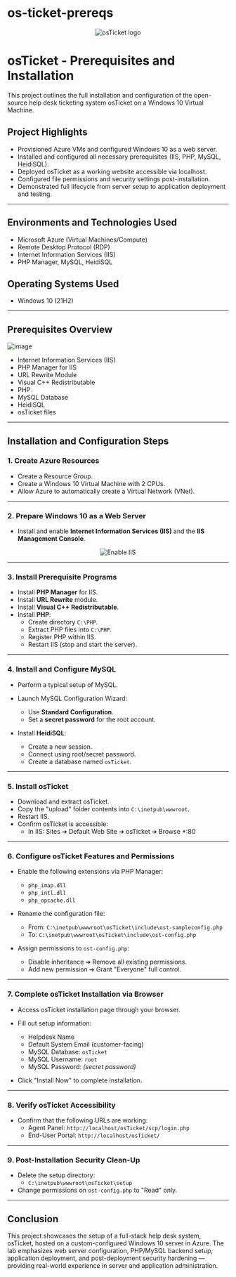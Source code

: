 # os-ticket-prereqs
<p align="center">
<img src="https://i.imgur.com/Clzj7Xs.png" alt="osTicket logo"/>
</p>

<h1>osTicket - Prerequisites and Installation</h1>

This project outlines the full installation and configuration of the open-source help desk ticketing system osTicket on a Windows 10 Virtual Machine.

<h2>Project Highlights</h2>

- Provisioned Azure VMs and configured Windows 10 as a web server.
- Installed and configured all necessary prerequisites (IIS, PHP, MySQL, HeidiSQL).
- Deployed osTicket as a working website accessible via localhost.
- Configured file permissions and security settings post-installation.
- Demonstrated full lifecycle from server setup to application deployment and testing.

---

<h2>Environments and Technologies Used</h2>

- Microsoft Azure (Virtual Machines/Compute)
- Remote Desktop Protocol (RDP)
- Internet Information Services (IIS)
- PHP Manager, MySQL, HeidiSQL

<h2>Operating Systems Used</h2>

- Windows 10 (21H2)

---

<h2>Prerequisites Overview</h2>

![image](https://github.com/user-attachments/assets/7b976a77-2c3c-4ce2-bcf8-41a32fa83966)

- Internet Information Services (IIS)
- PHP Manager for IIS
- URL Rewrite Module
- Visual C++ Redistributable
- PHP
- MySQL Database
- HeidiSQL
- osTicket files

---

<h2>Installation and Configuration Steps</h2>

<h3>1. Create Azure Resources</h3>

- Create a Resource Group.
- Create a Windows 10 Virtual Machine with 2 CPUs.
- Allow Azure to automatically create a Virtual Network (VNet).

---

<h3>2. Prepare Windows 10 as a Web Server</h3>

- Install and enable **Internet Information Services (IIS)** and the **IIS Management Console**.

<p align="center">
<img src="https://github.com/user-attachments/assets/ad2d8571-e072-4853-8eb8-2d8913fcf459" alt="Enable IIS"/>
</p>

---

<h3>3. Install Prerequisite Programs</h3>

- Install **PHP Manager** for IIS.
- Install **URL Rewrite** module.
- Install **Visual C++ Redistributable**.
- Install **PHP**:
  - Create directory `C:\PHP`.
  - Extract PHP files into `C:\PHP`.
  - Register PHP within IIS.
  - Restart IIS (stop and start the server).

---

<h3>4. Install and Configure MySQL</h3>

- Perform a typical setup of MySQL.
- Launch MySQL Configuration Wizard:
  - Use **Standard Configuration**.
  - Set a **secret password** for the root account.

- Install **HeidiSQL**:
  - Create a new session.
  - Connect using root/secret password.
  - Create a database named `osTicket`.

---

<h3>5. Install osTicket</h3>

- Download and extract osTicket.
- Copy the "upload" folder contents into `C:\inetpub\wwwroot`.
- Restart IIS.
- Confirm osTicket is accessible:
  - In IIS: Sites ➔ Default Web Site ➔ osTicket ➔ Browse *:80

---

<h3>6. Configure osTicket Features and Permissions</h3>

- Enable the following extensions via PHP Manager:
  - `php_imap.dll`
  - `php_intl.dll`
  - `php_opcache.dll`

- Rename the configuration file:
  - From: `C:\inetpub\wwwroot\osTicket\include\ost-sampleconfig.php`
  - To: `C:\inetpub\wwwroot\osTicket\include\ost-config.php`

- Assign permissions to `ost-config.php`:
  - Disable inheritance ➔ Remove all existing permissions.
  - Add new permission ➔ Grant "Everyone" full control.

---

<h3>7. Complete osTicket Installation via Browser</h3>

- Access osTicket installation page through your browser.
- Fill out setup information:
  - Helpdesk Name
  - Default System Email (customer-facing)
  - MySQL Database: `osTicket`
  - MySQL Username: `root`
  - MySQL Password: *(secret password)*

- Click "Install Now" to complete installation.

---

<h3>8. Verify osTicket Accessibility</h3>

- Confirm that the following URLs are working:
  - Agent Panel: `http://localhost/osTicket/scp/login.php`
  - End-User Portal: `http://localhost/osTicket/`

---

<h3>9. Post-Installation Security Clean-Up</h3>

- Delete the setup directory:
  - `C:\inetpub\wwwroot\osTicket\setup`
- Change permissions on `ost-config.php` to "Read" only.

---

<h2>Conclusion</h2>

This project showcases the setup of a full-stack help desk system, osTicket, hosted on a custom-configured Windows 10 server in Azure.
The lab emphasizes web server configuration, PHP/MySQL backend setup, application deployment, and post-deployment security hardening — providing real-world experience in server and application administration.
